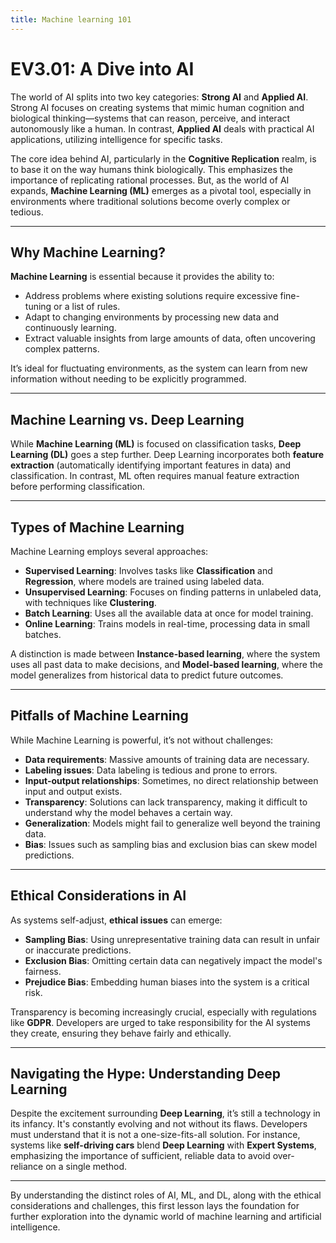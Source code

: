 ```yaml
---
title: Machine learning 101
---
```


# EV3.01: A Dive into AI

The world of AI splits into two key categories: **Strong AI** and **Applied AI**. Strong AI focuses on creating systems that mimic human cognition and biological thinking—systems that can reason, perceive, and interact autonomously like a human. In contrast, **Applied AI** deals with practical AI applications, utilizing intelligence for specific tasks.

The core idea behind AI, particularly in the **Cognitive Replication** realm, is to base it on the way humans think biologically. This emphasizes the importance of replicating rational processes. But, as the world of AI expands, **Machine Learning (ML)** emerges as a pivotal tool, especially in environments where traditional solutions become overly complex or tedious.

---

## Why Machine Learning?

**Machine Learning** is essential because it provides the ability to:

- Address problems where existing solutions require excessive fine-tuning or a list of rules.
- Adapt to changing environments by processing new data and continuously learning.
- Extract valuable insights from large amounts of data, often uncovering complex patterns.

It’s ideal for fluctuating environments, as the system can learn from new information without needing to be explicitly programmed.

---

## Machine Learning vs. Deep Learning

While **Machine Learning (ML)** is focused on classification tasks, **Deep Learning (DL)** goes a step further. Deep Learning incorporates both **feature extraction** (automatically identifying important features in data) and classification. In contrast, ML often requires manual feature extraction before performing classification.

---

## Types of Machine Learning

Machine Learning employs several approaches:

- **Supervised Learning**: Involves tasks like **Classification** and **Regression**, where models are trained using labeled data.
- **Unsupervised Learning**: Focuses on finding patterns in unlabeled data, with techniques like **Clustering**.
- **Batch Learning**: Uses all the available data at once for model training.
- **Online Learning**: Trains models in real-time, processing data in small batches.

A distinction is made between **Instance-based learning**, where the system uses all past data to make decisions, and **Model-based learning**, where the model generalizes from historical data to predict future outcomes.

---

## Pitfalls of Machine Learning

While Machine Learning is powerful, it’s not without challenges:

- **Data requirements**: Massive amounts of training data are necessary.
- **Labeling issues**: Data labeling is tedious and prone to errors.
- **Input-output relationships**: Sometimes, no direct relationship between input and output exists.
- **Transparency**: Solutions can lack transparency, making it difficult to understand why the model behaves a certain way.
- **Generalization**: Models might fail to generalize well beyond the training data.
- **Bias**: Issues such as sampling bias and exclusion bias can skew model predictions.

---

## Ethical Considerations in AI

As systems self-adjust, **ethical issues** can emerge:

- **Sampling Bias**: Using unrepresentative training data can result in unfair or inaccurate predictions.
- **Exclusion Bias**: Omitting certain data can negatively impact the model's fairness.
- **Prejudice Bias**: Embedding human biases into the system is a critical risk.

Transparency is becoming increasingly crucial, especially with regulations like **GDPR**. Developers are urged to take responsibility for the AI systems they create, ensuring they behave fairly and ethically.

---

## Navigating the Hype: Understanding Deep Learning

Despite the excitement surrounding **Deep Learning**, it’s still a technology in its infancy. It's constantly evolving and not without its flaws. Developers must understand that it is not a one-size-fits-all solution. For instance, systems like **self-driving cars** blend **Deep Learning** with **Expert Systems**, emphasizing the importance of sufficient, reliable data to avoid over-reliance on a single method.

---

By understanding the distinct roles of AI, ML, and DL, along with the ethical considerations and challenges, this first lesson lays the foundation for further exploration into the dynamic world of machine learning and artificial intelligence.
